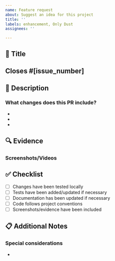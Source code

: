 ```yaml
---
name: Feature request
about: Suggest an idea for this project
title: ''
labels: enhancement, Only Dust
assignees: ''

---
```


## 📝 Title
<!-- Provide a clear and descriptive title for your PR -->

## Closes #[issue_number]

## 📄 Description
<!-- Briefly describe the changes made -->
### What changes does this PR include?
- 
- 
- 

## 🔍 Evidence
<!-- Provide screenshots, GIFs, or videos demonstrating the changes -->
### Screenshots/Videos
<!-- Drag and drop images here or use markdown syntax -->

## ✅ Checklist
- [ ] Changes have been tested locally
- [ ] Tests have been added/updated if necessary
- [ ] Documentation has been updated if necessary
- [ ] Code follows project conventions
- [ ] Screenshots/evidence have been included

## 📋 Additional Notes
<!-- Any additional information you consider relevant -->
### Special considerations
-
